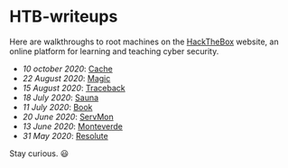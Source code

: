 # HTB-writeups
Here are walkthroughs to root machines on the [HackTheBox](https://www.hackthebox.eu) website, an online platform for learning and teaching cyber security.  

- _10 october 2020_: [Cache](https://github.com/flast101/HTB-writeups/tree/master/cache)
- _22 August 2020_: [Magic](https://github.com/flast101/HTB-writeups/tree/master/magic)
- _15 August 2020_: [Traceback](https://github.com/flast101/HTB-writeups/tree/master/traceback)
- _18 July 2020_: [Sauna](https://github.com/flast101/HTB-writeups/tree/master/sauna)
- _11 July 2020_: [Book](https://github.com/flast101/HTB-writeups/tree/master/book) 
- _20 June 2020_: [ServMon](https://github.com/flast101/HTB-writeups/tree/master/servmon)
- _13 June 2020_: [Monteverde](https://github.com/flast101/HTB-writeups/tree/master/monteverde)
- _31 May 2020_: [Resolute](https://github.com/flast101/HTB-writeups/tree/master/resolute)   
   
   

Stay curious. :smiley:
